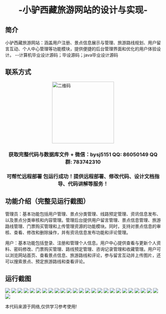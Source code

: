 <p><h1 align="center">-小驴西藏旅游网站的设计与实现-</h1></p>

## 简介
小驴西藏旅游网站：涵盖用户注册、景点信息展示与管理、旅游路线规划、用户留言互动、个人中心管理等功能模块，提供便捷的后台管理界面和优化的用户体验设计。    --计算机毕业设计源码；毕设源码；java毕业设计源码


## 联系方式
<img src="https://bs-1329754181.cos.ap-shanghai.myqcloud.com/wx.jpg" alt="二维码" style="display: block; margin: 0 auto;" width="200px">
<p><h3 align="center">获取完整代码与数据库文件 + 微信：bysj5151 QQ: 86050149 QQ群: 783742310</h3></p>
<p><h3 align="center">可帮忙远程部署 包运行成功！提供远程部署、修改代码、设计文档指导、代码讲解等服务！</h3></p>

## 功能介绍（完整见运行截图）
管理员：基本功能包括用户管理、景点分类管理、线路预定管理、资讯信息发布、以及景点分类审核和内容管理。管理后台提供用户留言管理、景点信息管理、旅游路线管理、门票购买管理和上传管理资源的功能模块。同时，支持对景点信息的审核、查看、修改和删除操作，并有资讯信息发布功能和评论管理。

用户：基本功能包括登录、注册和管理个人信息。用户中心提供查看与更新个人资料、密码修改、门票购买管理、路线预定管理、咨询记录管理和收藏管理。用户可以浏览网站首页、查看景点信息、旅游路线和评论，参与留言互动并上传图片，还可以搜索景点、预定旅游路线和查看评论。


## 运行截图
![](https://bs-1329754181.cos.ap-shanghai.myqcloud.com/ssm/xiaolvTibetTravelWebsite/img/001.jpg)
![](https://bs-1329754181.cos.ap-shanghai.myqcloud.com/ssm/xiaolvTibetTravelWebsite/img/002.jpg)
![](https://bs-1329754181.cos.ap-shanghai.myqcloud.com/ssm/xiaolvTibetTravelWebsite/img/003.jpg)
![](https://bs-1329754181.cos.ap-shanghai.myqcloud.com/ssm/xiaolvTibetTravelWebsite/img/004.jpg)
![](https://bs-1329754181.cos.ap-shanghai.myqcloud.com/ssm/xiaolvTibetTravelWebsite/img/005.jpg)
![](https://bs-1329754181.cos.ap-shanghai.myqcloud.com/ssm/xiaolvTibetTravelWebsite/img/006.jpg)
![](https://bs-1329754181.cos.ap-shanghai.myqcloud.com/ssm/xiaolvTibetTravelWebsite/img/007.jpg)
![](https://bs-1329754181.cos.ap-shanghai.myqcloud.com/ssm/xiaolvTibetTravelWebsite/img/008.jpg)
![](https://bs-1329754181.cos.ap-shanghai.myqcloud.com/ssm/xiaolvTibetTravelWebsite/img/009.jpg)
![](https://bs-1329754181.cos.ap-shanghai.myqcloud.com/ssm/xiaolvTibetTravelWebsite/img/010.jpg)
![](https://bs-1329754181.cos.ap-shanghai.myqcloud.com/ssm/xiaolvTibetTravelWebsite/img/011.jpg)
![](https://bs-1329754181.cos.ap-shanghai.myqcloud.com/ssm/xiaolvTibetTravelWebsite/img/012.jpg)
![](https://bs-1329754181.cos.ap-shanghai.myqcloud.com/ssm/xiaolvTibetTravelWebsite/img/013.jpg)
![](https://bs-1329754181.cos.ap-shanghai.myqcloud.com/ssm/xiaolvTibetTravelWebsite/img/014.jpg)
![](https://bs-1329754181.cos.ap-shanghai.myqcloud.com/ssm/xiaolvTibetTravelWebsite/img/015.jpg)
![](https://bs-1329754181.cos.ap-shanghai.myqcloud.com/ssm/xiaolvTibetTravelWebsite/img/016.jpg)
![](https://bs-1329754181.cos.ap-shanghai.myqcloud.com/ssm/xiaolvTibetTravelWebsite/img/017.jpg)
![](https://bs-1329754181.cos.ap-shanghai.myqcloud.com/ssm/xiaolvTibetTravelWebsite/img/018.jpg)
![](https://bs-1329754181.cos.ap-shanghai.myqcloud.com/ssm/xiaolvTibetTravelWebsite/img/019.jpg)
![](https://bs-1329754181.cos.ap-shanghai.myqcloud.com/ssm/xiaolvTibetTravelWebsite/img/020.jpg)
![](https://bs-1329754181.cos.ap-shanghai.myqcloud.com/ssm/xiaolvTibetTravelWebsite/img/021.jpg)
![](https://bs-1329754181.cos.ap-shanghai.myqcloud.com/ssm/xiaolvTibetTravelWebsite/img/022.jpg)
![](https://bs-1329754181.cos.ap-shanghai.myqcloud.com/ssm/xiaolvTibetTravelWebsite/img/023.jpg)
![](https://bs-1329754181.cos.ap-shanghai.myqcloud.com/ssm/xiaolvTibetTravelWebsite/img/024.jpg)
![](https://bs-1329754181.cos.ap-shanghai.myqcloud.com/ssm/xiaolvTibetTravelWebsite/img/025.jpg)
![](https://bs-1329754181.cos.ap-shanghai.myqcloud.com/ssm/xiaolvTibetTravelWebsite/img/026.jpg)

<p>本代码来源于网络,仅供学习参考使用!</p>
